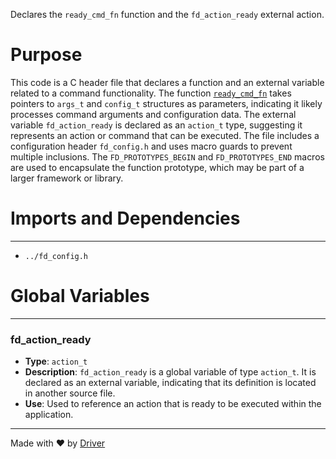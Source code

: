 <!--------------------------------------------------------------------------------->
<!-- IMPORTANT: This file is auto-generated by Driver (https://driver.ai). -------->
<!-- Manual edits may be overwritten on future commits. --------------------------->
<!--------------------------------------------------------------------------------->

Declares the `ready_cmd_fn` function and the `fd_action_ready` external action.

# Purpose
This code is a C header file that declares a function and an external variable related to a command functionality. The function [`ready_cmd_fn`](<#ready_cmd_fn>) takes pointers to `args_t` and `config_t` structures as parameters, indicating it likely processes command arguments and configuration data. The external variable `fd_action_ready` is declared as an `action_t` type, suggesting it represents an action or command that can be executed. The file includes a configuration header `fd_config.h` and uses macro guards to prevent multiple inclusions. The `FD_PROTOTYPES_BEGIN` and `FD_PROTOTYPES_END` macros are used to encapsulate the function prototype, which may be part of a larger framework or library.
# Imports and Dependencies

---
- `../fd_config.h`


# Global Variables

---
### fd\_action\_ready
- **Type**: ``action_t``
- **Description**: `fd_action_ready` is a global variable of type `action_t`. It is declared as an external variable, indicating that its definition is located in another source file.
- **Use**: Used to reference an action that is ready to be executed within the application.



---
Made with ❤️ by [Driver](https://www.driver.ai/)